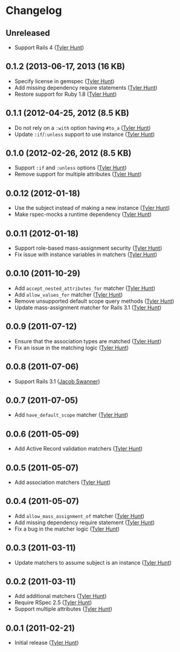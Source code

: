 # Changelog

## Unreleased

  * Support Rails 4 ([Tyler Hunt][tylerhunt])

## 0.1.2 (2013-06-17, 2013 (16 KB)

  * Specify license in gemspec ([Tyler Hunt][tylerhunt])
  * Add missing dependency require statements ([Tyler Hunt][tylerhunt])
  * Restore support for Ruby 1.8 ([Tyler Hunt][tylerhunt])

## 0.1.1 (2012-04-25, 2012 (8.5 KB)

  * Do not rely on a `:with` option having `#to_a` ([Tyler Hunt][tylerhunt])
  * Update `:if`/`:unless` support to use instance ([Tyler Hunt][tylerhunt])

## 0.1.0 (2012-02-26, 2012 (8.5 KB)

  * Support `:if` and `:unless` options ([Tyler Hunt][tylerhunt])
  * Remove support for multiple attributes ([Tyler Hunt][tylerhunt])

## 0.0.12 (2012-01-18)

  * Use the subject instead of making a new instance ([Tyler Hunt][tylerhunt])
  * Make rspec-mocks a runtime dependency ([Tyler Hunt][tylerhunt])

## 0.0.11 (2012-01-18)

  * Support role-based mass-assignment security ([Tyler Hunt][tylerhunt])
  * Fix issue with instance variables in matchers ([Tyler Hunt][tylerhunt])

## 0.0.10 (2011-10-29)

  * Add `accept_nested_attributes_for` matcher ([Tyler Hunt][tylerhunt])
  * Add `allow_values_for` matcher ([Tyler Hunt][tylerhunt])
  * Remove unsupported default scope query methods ([Tyler Hunt][tylerhunt])
  * Update mass-assignment matcher for Rails 3.1 ([Tyler Hunt][tylerhunt])

## 0.0.9 (2011-07-12)

  * Ensure that the association types are matched ([Tyler Hunt][tylerhunt])
  * Fix an issue in the matching logic ([Tyler Hunt][tylerhunt])

## 0.0.8 (2011-07-06)

  * Support Rails 3.1 ([Jacob Swanner][jswanner])

## 0.0.7 (2011-07-05)

  * Add `have_default_scope` matcher ([Tyler Hunt][tylerhunt])

## 0.0.6 (2011-05-09)

  * Add Active Record validation matchers ([Tyler Hunt][tylerhunt])

## 0.0.5 (2011-05-07)

  * Add association matchers ([Tyler Hunt][tylerhunt])

## 0.0.4 (2011-05-07)

  * Add `allow_mass_assignment_of` matcher ([Tyler Hunt][tylerhunt])
  * Add missing dependency require statement ([Tyler Hunt][tylerhunt])
  * Fix a bug in the matcher logic ([Tyler Hunt][tylerhunt])

## 0.0.3 (2011-03-11)

  * Update matchers to assume subject is an instance ([Tyler Hunt][tylerhunt])

## 0.0.2 (2011-03-11)

  * Add additional matchers ([Tyler Hunt][tylerhunt])
  * Require RSpec 2.5 ([Tyler Hunt][tylerhunt])
  * Support multiple attributes ([Tyler Hunt][tylerhunt])

## 0.0.1 (2011-02-21)

  * Initial release ([Tyler Hunt][tylerhunt])

[jswanner]: https://github.com/jswanner
[tylerhunt]: https://github.com/tylerhunt
